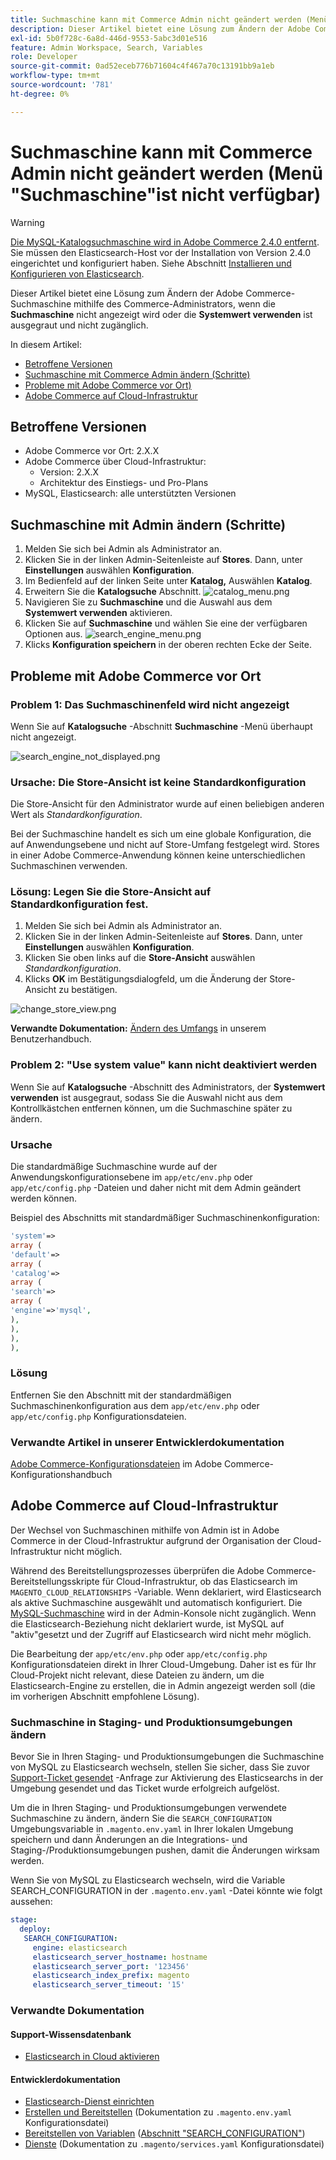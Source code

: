```yaml
---
title: Suchmaschine kann mit Commerce Admin nicht geändert werden (Menü "Suchmaschine"ist nicht verfügbar)
description: Dieser Artikel bietet eine Lösung zum Ändern der Adobe Commerce-Suchmaschine mithilfe des Commerce-Administrators, wenn das Feld Suchmaschine nicht angezeigt wird oder das Kontrollkästchen Systemwert verwenden ausgegraut ist und nicht zugänglich ist.
exl-id: 5b0f728c-6a8d-446d-9553-5abc3d01e516
feature: Admin Workspace, Search, Variables
role: Developer
source-git-commit: 0ad52eceb776b71604c4f467a70c13191bb9a1eb
workflow-type: tm+mt
source-wordcount: '781'
ht-degree: 0%

---
```


# Suchmaschine kann mit Commerce Admin nicht geändert werden (Menü &quot;Suchmaschine&quot;ist nicht verfügbar)

>[!WARNING]
>
> [Die MySQL-Katalogsuchmaschine wird in Adobe Commerce 2.4.0 entfernt](/help/announcements/adobe-commerce-announcements/mysql-catalog-search-engine-will-be-removed-in-magento-2-4-0.md). Sie müssen den Elasticsearch-Host vor der Installation von Version 2.4.0 eingerichtet und konfiguriert haben. Siehe Abschnitt [Installieren und Konfigurieren von Elasticsearch](https://experienceleague.adobe.com/docs/commerce-cloud-service/user-guide/configure/service/elasticsearch.html).

Dieser Artikel bietet eine Lösung zum Ändern der Adobe Commerce-Suchmaschine mithilfe des Commerce-Administrators, wenn die **Suchmaschine** nicht angezeigt wird oder die **Systemwert verwenden** ist ausgegraut und nicht zugänglich.

In diesem Artikel:

* [Betroffene Versionen](#affected-versions)
* [Suchmaschine mit Commerce Admin ändern (Schritte)](#change-search-engine-using-magento-admin-steps)
* [Probleme mit Adobe Commerce vor Ort)](#magento-commerce-on-premise)
* [Adobe Commerce auf Cloud-Infrastruktur](#magento-commerce-cloud)

## Betroffene Versionen

* Adobe Commerce vor Ort: 2.X.X
* Adobe Commerce über Cloud-Infrastruktur:
   * Version: 2.X.X
   * Architektur des Einstiegs- und Pro-Plans
* MySQL, Elasticsearch: alle unterstützten Versionen

## Suchmaschine mit Admin ändern (Schritte)

1. Melden Sie sich bei Admin als Administrator an.
1. Klicken Sie in der linken Admin-Seitenleiste auf **Stores**. Dann, unter **Einstellungen** auswählen **Konfiguration**.
1. Im Bedienfeld auf der linken Seite unter **Katalog,** Auswählen **Katalog**.
1. Erweitern Sie die **Katalogsuche** Abschnitt.    ![catalog_menu.png](assets/catalog_menu.png)
1. Navigieren Sie zu **Suchmaschine** und die Auswahl aus dem **Systemwert verwenden** aktivieren.
1. Klicken Sie auf **Suchmaschine** und wählen Sie eine der verfügbaren Optionen aus.    ![search_engine_menu.png](assets/search_engine_menu.png)
1. Klicks **Konfiguration speichern** in der oberen rechten Ecke der Seite.

## Probleme mit Adobe Commerce vor Ort

### Problem 1: Das Suchmaschinenfeld wird nicht angezeigt

Wenn Sie auf **Katalogsuche** -Abschnitt **Suchmaschine** -Menü überhaupt nicht angezeigt.

![search_engine_not_displayed.png](assets/search_engine_not_displayed.png)

### Ursache: Die Store-Ansicht ist keine Standardkonfiguration

Die Store-Ansicht für den Administrator wurde auf einen beliebigen anderen Wert als *Standardkonfiguration*.

Bei der Suchmaschine handelt es sich um eine globale Konfiguration, die auf Anwendungsebene und nicht auf Store-Umfang festgelegt wird. Stores in einer Adobe Commerce-Anwendung können keine unterschiedlichen Suchmaschinen verwenden.

### Lösung: Legen Sie die Store-Ansicht auf Standardkonfiguration fest.

1. Melden Sie sich bei Admin als Administrator an.
1. Klicken Sie in der linken Admin-Seitenleiste auf **Stores**. Dann, unter **Einstellungen** auswählen **Konfiguration**.
1. Klicken Sie oben links auf die **Store-Ansicht** auswählen *Standardkonfiguration*.
1. Klicks **OK** im Bestätigungsdialogfeld, um die Änderung der Store-Ansicht zu bestätigen.

![change_store_view.png](assets/change_store_view.png)

**Verwandte Dokumentation:** [Ändern des Umfangs](https://experienceleague.adobe.com/docs/commerce-admin/config/scope-change.html#set-the-scope) in unserem Benutzerhandbuch.

### Problem 2: &quot;Use system value&quot; kann nicht deaktiviert werden

Wenn Sie auf **Katalogsuche** -Abschnitt des Administrators, der **Systemwert verwenden** ist ausgegraut, sodass Sie die Auswahl nicht aus dem Kontrollkästchen entfernen können, um die Suchmaschine später zu ändern.

### Ursache

Die standardmäßige Suchmaschine wurde auf der Anwendungskonfigurationsebene im `app/etc/env.php` oder `app/etc/config.php` -Dateien und daher nicht mit dem Admin geändert werden können.

Beispiel des Abschnitts mit standardmäßiger Suchmaschinenkonfiguration:

```php
'system'=>
array (
'default'=>
array (
'catalog'=>
array (
'search'=>
array (
'engine'=>'mysql',
),
),
),
),
```

### Lösung

Entfernen Sie den Abschnitt mit der standardmäßigen Suchmaschinenkonfiguration aus dem `app/etc/env.php` oder `app/etc/config.php` Konfigurationsdateien.

### Verwandte Artikel in unserer Entwicklerdokumentation

[Adobe Commerce-Konfigurationsdateien](https://experienceleague.adobe.com/docs/commerce-operations/configuration-guide/files/deployment-files.html) im Adobe Commerce-Konfigurationshandbuch

## Adobe Commerce auf Cloud-Infrastruktur

Der Wechsel von Suchmaschinen mithilfe von Admin ist in Adobe Commerce in der Cloud-Infrastruktur aufgrund der Organisation der Cloud-Infrastruktur nicht möglich.

Während des Bereitstellungsprozesses überprüfen die Adobe Commerce-Bereitstellungsskripte für Cloud-Infrastruktur, ob das Elasticsearch im `MAGENTO_CLOUD_RELATIONSHIPS` -Variable. Wenn deklariert, wird Elasticsearch als aktive Suchmaschine ausgewählt und automatisch konfiguriert. Die [MySQL-Suchmaschine](/help/announcements/adobe-commerce-announcements/mysql-catalog-search-engine-will-be-removed-in-magento-2-4-0.md) wird in der Admin-Konsole nicht zugänglich. Wenn die Elasticsearch-Beziehung nicht deklariert wurde, ist MySQL auf &quot;aktiv&quot;gesetzt und der Zugriff auf Elasticsearch wird nicht mehr möglich.

Die Bearbeitung der `app/etc/env.php` oder `app/etc/config.php` Konfigurationsdateien direkt in Ihrer Cloud-Umgebung. Daher ist es für Ihr Cloud-Projekt nicht relevant, diese Dateien zu ändern, um die Elasticsearch-Engine zu erstellen, die in Admin angezeigt werden soll (die im vorherigen Abschnitt empfohlene Lösung).

### Suchmaschine in Staging- und Produktionsumgebungen ändern

Bevor Sie in Ihren Staging- und Produktionsumgebungen die Suchmaschine von MySQL zu Elasticsearch wechseln, stellen Sie sicher, dass Sie zuvor [Support-Ticket gesendet](/help/help-center-guide/help-center/magento-help-center-user-guide.md#submit-ticket) -Anfrage zur Aktivierung des Elasticsearchs in der Umgebung gesendet und das Ticket wurde erfolgreich aufgelöst.

Um die in Ihren Staging- und Produktionsumgebungen verwendete Suchmaschine zu ändern, ändern Sie die `SEARCH_CONFIGURATION` Umgebungsvariable in `.magento.env.yaml` in Ihrer lokalen Umgebung speichern und dann Änderungen an die Integrations- und Staging-/Produktionsumgebungen pushen, damit die Änderungen wirksam werden.

Wenn Sie von MySQL zu Elasticsearch wechseln, wird die Variable SEARCH\_CONFIGURATION in der `.magento.env.yaml` -Datei könnte wie folgt aussehen:

```yaml
stage:
  deploy:
   SEARCH_CONFIGURATION:
     engine: elasticsearch
     elasticsearch_server_hostname: hostname
     elasticsearch_server_port: '123456'
     elasticsearch_index_prefix: magento
     elasticsearch_server_timeout: '15'
```

### Verwandte Dokumentation

#### Support-Wissensdatenbank

* [Elasticsearch in Cloud aktivieren](/help/how-to/general/enable-elasticsearch-on-cloud.md)

#### Entwicklerdokumentation

* [Elasticsearch-Dienst einrichten](https://experienceleague.adobe.com/docs/commerce-cloud-service/user-guide/configure/service/elasticsearch.html)
* [Erstellen und Bereitstellen](https://experienceleague.adobe.com/docs/commerce-cloud-service/user-guide/configure/env/configure-env-yaml.html) (Dokumentation zu `.magento.env.yaml` Konfigurationsdatei)
* [Bereitstellen von Variablen](https://experienceleague.adobe.com/docs/commerce-cloud-service/user-guide/configure/env/stage/variables-deploy.html) ([Abschnitt &quot;SEARCH\_CONFIGURATION&quot;](https://experienceleague.adobe.com/docs/commerce-cloud-service/user-guide/configure/env/stage/variables-deploy.html#search_configuration))
* [Dienste](https://experienceleague.adobe.com/docs/commerce-cloud-service/user-guide/configure/service/services-yaml.html) (Dokumentation zu `.magento/services.yaml` Konfigurationsdatei)
